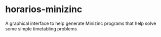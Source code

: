 # horarios-minizinc
A graphical interface to help generate Minizinc programs that help solve some simple timetabling problems
